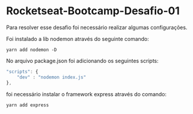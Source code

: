 # Rocketseat-Bootcamp-Desafio-01

Para resolver esse desafio foi necessário realizar algumas configurações.

Foi instalado a lib nodemon através do seguinte comando:

`yarn add nodemon -D`

No arquivo package.json foi adicionando os seguintes scripts:

```js
"scripts": {
    "dev" : "nodemon index.js"
},
```

foi necessário instalar o framework express através do comando:

`yarn add express`
